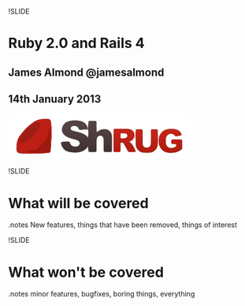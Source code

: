!SLIDE 
# Ruby 2.0 and Rails 4
## James Almond @jamesalmond
## 14th January 2013
![ShRUG](logo.png)

!SLIDE
# What will be covered
.notes New features, things that have been removed, things of interest

!SLIDE
# What won't be covered
.notes minor features, bugfixes, boring things, everything
